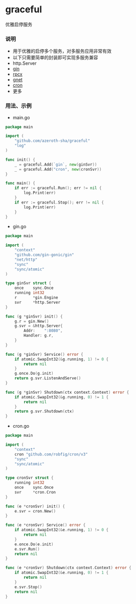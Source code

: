 # graceful

优雅启停服务

### 说明
- 用于优雅的启停多个服务，对多服务应用非常有效
- 以下只需要简单的封装即可实现多服务兼容
- http.Server
- [gin](https://github.com/gin-gonic/gin)
- [rpcx](https://github.com/smallnest/rpcx)
- [gnet](https://github.com/panjf2000/gnet)
- [cron](https://github.com/robfig/cron)
- 更多

### 用法、示例

- main.go
```go
package main

import (
	"github.com/azeroth-sha/graceful"
	"log"
)

func init() {
	_ = graceful.Add(`gin`, new(ginSvr))
	_ = graceful.Add("cron", new(cronSvr))
}

func main() {
	if err := graceful.Run(); err != nil {
		log.Print(err)
	}
	if err := graceful.Stop(); err != nil {
		log.Print(err)
	}
}
```

- gin.go
```go
package main

import (
	"context"
	"github.com/gin-gonic/gin"
	"net/http"
	"sync"
	"sync/atomic"
)

type ginSvr struct {
	once    sync.Once
	running int32
	r       *gin.Engine
	svr     *http.Server
}

func (g *ginSvr) init() {
	g.r = gin.New()
	g.svr = &http.Server{
		Addr:    ":8080",
		Handler: g.r,
	}
}

func (g *ginSvr) Service() error {
	if atomic.SwapInt32(&g.running, 1) != 0 {
		return nil
	}
	g.once.Do(g.init)
	return g.svr.ListenAndServe()
}

func (g *ginSvr) Shutdown(ctx context.Context) error {
	if atomic.SwapInt32(&g.running, 0) != 1 {
		return nil
	}
	return g.svr.Shutdown(ctx)
}
```

- cron.go
```go
package main

import (
	"context"
	cron "github.com/robfig/cron/v3"
	"sync"
	"sync/atomic"
)

type cronSvr struct {
	running int32
	once    sync.Once
	svr     *cron.Cron
}

func (e *cronSvr) init() {
	e.svr = cron.New()
}

func (e *cronSvr) Service() error {
	if atomic.SwapInt32(&e.running, 1) != 0 {
		return nil
	}
	e.once.Do(e.init)
	e.svr.Run()
	return nil
}

func (e *cronSvr) Shutdown(ctx context.Context) error {
	if atomic.SwapInt32(&e.running, 0) != 1 {
		return nil
	}
	e.svr.Stop()
	return nil
}
```